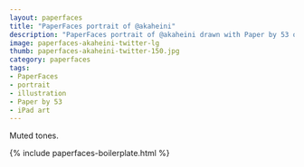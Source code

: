 ```yaml
---
layout: paperfaces
title: "PaperFaces portrait of @akaheini"
description: "PaperFaces portrait of @akaheini drawn with Paper by 53 on an iPad."
image: paperfaces-akaheini-twitter-lg
thumb: paperfaces-akaheini-twitter-150.jpg
category: paperfaces
tags: 
- PaperFaces
- portrait
- illustration
- Paper by 53
- iPad art
---
```


Muted tones.

{% include paperfaces-boilerplate.html %}